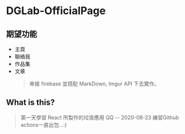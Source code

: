 # DGLab-OfficialPage

## 期望功能
- 主頁
- 聯絡我
- 作品集
- 文章
  > 串接 firebase 並搭配 MarkDown, Imgur API 下去實作。
## What is this?
> 第一天學習 React 所製作的垃圾應用 QQ -- 2020-08-23
> 練習Github actions一直出包...:)
